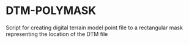 # DTM-POLYMASK
Script for creating digital terrain model point file to a rectangular mask representing the location of the DTM file

